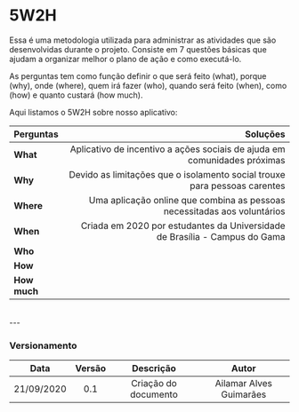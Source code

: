 # 5W2H

Essa é uma metodologia utilizada para administrar as atividades que são desenvolvidas durante o projeto. Consiste em 7 questões básicas que ajudam a organizar melhor o plano de ação e como executá-lo.

As perguntas tem como função definir o que será feito (what), porque (why), onde (where), quem irá fazer (who), quando será feito (when), como (how) e quanto custará (how much).

Aqui listamos o 5W2H sobre nosso aplicativo:

| Perguntas | Soluções
|:--------- | ------:
| **What**  | Aplicativo de incentivo a ações sociais de ajuda em comunidades próximas
| **Why**   | Devido as limitações que o isolamento social trouxe para pessoas carentes
| **Where** | Uma aplicação online que combina as pessoas necessitadas aos voluntários
| **When**  | Criada em 2020 por estudantes da Universidade de Brasília - Campus do Gama
| **Who**   | 
| **How**   |  
| **How much**| 
</br>
---

### Versionamento

|Data|Versão|Descrição|Autor|
|:--------:|:---:|:-------------------:|:-----------------------:|
|21/09/2020| 0.1 | Criação do documento| Ailamar Alves Guimarães |